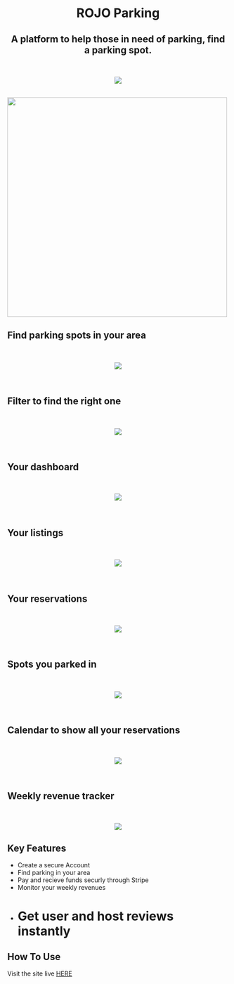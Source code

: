 <h1 align="center">
  <br>
  ROJO Parking
  <br>
  <h2 align="center">A platform to help those in need of parking, find a parking spot. </h2>

</h1>
<br>

<p align="center">
    <img src="/app/assets/images/home.png">
</p>

  <br>
  <img src="https://media.giphy.com/media/xT1R9SqLUHlhF2TW8w/giphy.gif" width="500">
  <br>

## Find parking spots in your area

<br>
<p align="center">
    <img src="/app/assets/images/map.png">
</p>

<br>

## Filter to find the right one

<br>
<p align="center">
    <img src="/app/assets/images/map_filter.png">
</p>

<br>

## Your dashboard

<br>
<p align="center">
    <img src="/app/assets/images/dashboard.png">
</p>

<br>

## Your listings

<br>
<p align="center">
    <img src="/app/assets/images/your_listings.png">
</p>

<br>

## Your reservations

<br>
<p align="center">
    <img src="/app/assets/images/your_reservations.png">
</p>

<br>

## Spots you parked in

<br>
<p align="center">
    <img src="/app/assets/images/your_spots.png">
</p>

<br>

## Calendar to show all your reservations

<br>
<p align="center">
    <img src="/app/assets/images/calendar.png">
</p>

<br>

## Weekly revenue tracker

<br>
<p align="center">
    <img src="/app/assets/images/revenue.png">
</p>

## Key Features

* Create a secure Account
* Find parking in your area
* Pay and recieve funds securly through Stripe
* Monitor your weekly revenues
* # Get user and host reviews instantly

## How To Use

Visit the site live [HERE](https://hidden-refuge-93553.herokuapp.com/)
